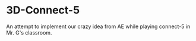 # 3D-Connect-5

An attempt to implement our crazy idea from AE while playing connect-5 in Mr. G's classroom.